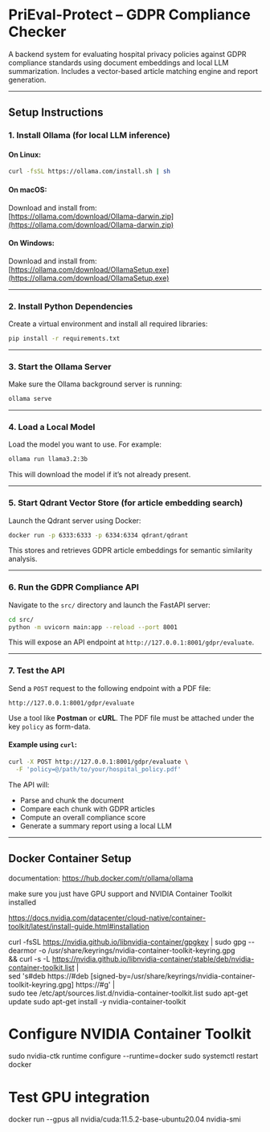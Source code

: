 # PriEval-Protect – GDPR Compliance Checker

A backend system for evaluating hospital privacy policies against GDPR compliance standards using document embeddings and local LLM summarization. Includes a vector-based article matching engine and report generation.

---

## Setup Instructions

### 1. Install Ollama (for local LLM inference)

#### On Linux:
```bash
curl -fsSL https://ollama.com/install.sh | sh
```

#### On macOS:
Download and install from:  
[https://ollama.com/download/Ollama-darwin.zip](https://ollama.com/download/Ollama-darwin.zip)

#### On Windows:
Download and install from:  
[https://ollama.com/download/OllamaSetup.exe](https://ollama.com/download/OllamaSetup.exe)

---

### 2. Install Python Dependencies

Create a virtual environment and install all required libraries:

```bash
pip install -r requirements.txt
```

---

### 3. Start the Ollama Server

Make sure the Ollama background server is running:

```bash
ollama serve
```

---

### 4. Load a Local Model

Load the model you want to use. For example:

```bash
ollama run llama3.2:3b
```

This will download the model if it’s not already present.

---

### 5. Start Qdrant Vector Store (for article embedding search)

Launch the Qdrant server using Docker:

```bash
docker run -p 6333:6333 -p 6334:6334 qdrant/qdrant
```

This stores and retrieves GDPR article embeddings for semantic similarity analysis.

---

### 6. Run the GDPR Compliance API

Navigate to the `src/` directory and launch the FastAPI server:

```bash
cd src/
python -m uvicorn main:app --reload --port 8001
```

This will expose an API endpoint at `http://127.0.0.1:8001/gdpr/evaluate`.

---

### 7. Test the API

Send a `POST` request to the following endpoint with a PDF file:

```
http://127.0.0.1:8001/gdpr/evaluate
```

Use a tool like **Postman** or **cURL**. The PDF file must be attached under the key `policy` as form-data.

#### Example using `curl`:
```bash
curl -X POST http://127.0.0.1:8001/gdpr/evaluate \
  -F 'policy=@/path/to/your/hospital_policy.pdf'
```

The API will:
- Parse and chunk the document
- Compare each chunk with GDPR articles
- Compute an overall compliance score
- Generate a summary report using a local LLM

---

## Docker Container Setup

documentation:
https://hub.docker.com/r/ollama/ollama

make sure you just have GPU support and NVIDIA Container Toolkit installed 

https://docs.nvidia.com/datacenter/cloud-native/container-toolkit/latest/install-guide.html#installation


curl -fsSL https://nvidia.github.io/libnvidia-container/gpgkey | sudo gpg --dearmor -o /usr/share/keyrings/nvidia-container-toolkit-keyring.gpg \
  && curl -s -L https://nvidia.github.io/libnvidia-container/stable/deb/nvidia-container-toolkit.list | \
    sed 's#deb https://#deb [signed-by=/usr/share/keyrings/nvidia-container-toolkit-keyring.gpg] https://#g' | \
    sudo tee /etc/apt/sources.list.d/nvidia-container-toolkit.list
sudo apt-get update
sudo apt-get install -y nvidia-container-toolkit

# Configure NVIDIA Container Toolkit
sudo nvidia-ctk runtime configure --runtime=docker
sudo systemctl restart docker

# Test GPU integration
docker run --gpus all nvidia/cuda:11.5.2-base-ubuntu20.04 nvidia-smi

